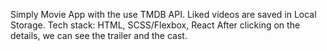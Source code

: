 Simply Movie App with the use TMDB API. Liked videos are saved in Local Storage.
Tech stack: HTML, SCSS/Flexbox, React
After clicking on the details, we can see the trailer and the cast.


